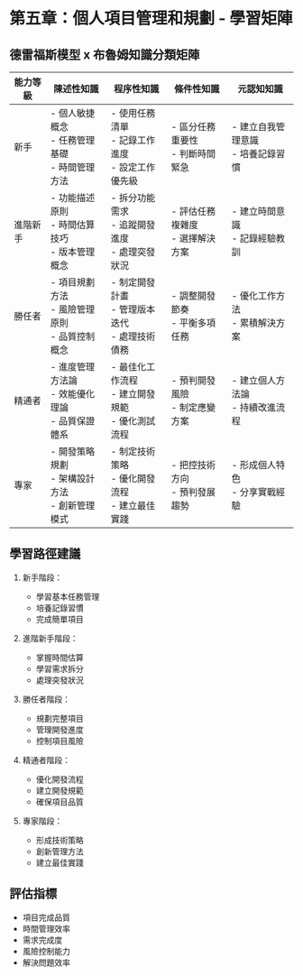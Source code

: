 # 第五章：個人項目管理和規劃 - 學習矩陣

## 德雷福斯模型 x 布魯姆知識分類矩陣

| 能力等級 | 陳述性知識 | 程序性知識 | 條件性知識 | 元認知知識 |
|---------|-----------|------------|------------|------------|
| 新手 | - 個人敏捷概念<br>- 任務管理基礎<br>- 時間管理方法 | - 使用任務清單<br>- 記錄工作進度<br>- 設定工作優先級 | - 區分任務重要性<br>- 判斷時間緊急 | - 建立自我管理意識<br>- 培養記錄習慣 |
| 進階新手 | - 功能描述原則<br>- 時間估算技巧<br>- 版本管理概念 | - 拆分功能需求<br>- 追蹤開發進度<br>- 處理突發狀況 | - 評估任務複雜度<br>- 選擇解決方案 | - 建立時間意識<br>- 記錄經驗教訓 |
| 勝任者 | - 項目規劃方法<br>- 風險管理原則<br>- 品質控制概念 | - 制定開發計畫<br>- 管理版本迭代<br>- 處理技術債務 | - 調整開發節奏<br>- 平衡多項任務 | - 優化工作方法<br>- 累積解決方案 |
| 精通者 | - 進度管理方法論<br>- 效能優化理論<br>- 品質保證體系 | - 最佳化工作流程<br>- 建立開發規範<br>- 優化測試流程 | - 預判開發風險<br>- 制定應變方案 | - 建立個人方法論<br>- 持續改進流程 |
| 專家 | - 開發策略規劃<br>- 架構設計方法<br>- 創新管理模式 | - 制定技術策略<br>- 優化開發流程<br>- 建立最佳實踐 | - 把控技術方向<br>- 預判發展趨勢 | - 形成個人特色<br>- 分享實戰經驗 |

## 學習路徑建議

1. 新手階段：
   - 學習基本任務管理
   - 培養記錄習慣
   - 完成簡單項目

2. 進階新手階段：
   - 掌握時間估算
   - 學習需求拆分
   - 處理突發狀況

3. 勝任者階段：
   - 規劃完整項目
   - 管理開發進度
   - 控制項目風險

4. 精通者階段：
   - 優化開發流程
   - 建立開發規範
   - 確保項目品質

5. 專家階段：
   - 形成技術策略
   - 創新管理方法
   - 建立最佳實踐

## 評估指標

- 項目完成品質
- 時間管理效率
- 需求完成度
- 風險控制能力
- 解決問題效率